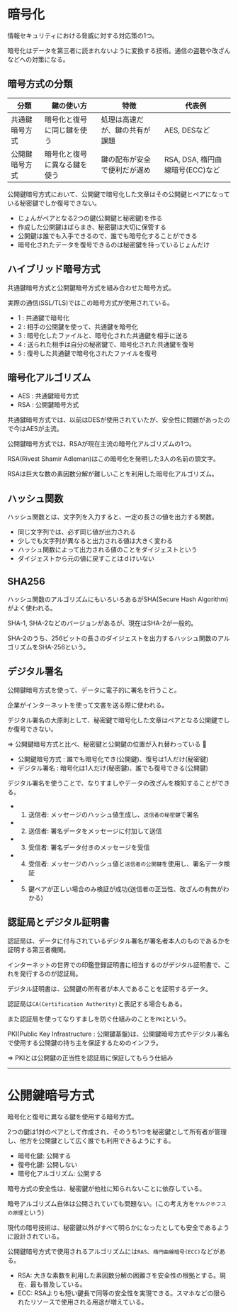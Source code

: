 # 暗号化

情報セキュリティにおける脅威に対する対応策の1つ。

暗号化はデータを第三者に読まれないように変換する技術。通信の盗聴や改ざんなどへの対策になる。

## 暗号方式の分類

| 分類           | 鍵の使い方                   | 特徴                           | 代表例                          |
|----------------|------------------------------|--------------------------------|---------------------------------|
| 共通鍵暗号方式 | 暗号化と復号に同じ鍵を使う   | 処理は高速だが、鍵の共有が課題 | AES, DESなど                    |
| 公開鍵暗号方式 | 暗号化と復号に異なる鍵を使う | 鍵の配布が安全で便利だが遅め   | RSA, DSA, 楕円曲線暗号(ECC)など |

公開鍵暗号方式において、公開鍵で暗号化した文章はその公開鍵とペアになっている秘密鍵でしか復号できない。

- じょんがペアとなる2つの鍵(公開鍵と秘密鍵)を作る
- 作成した公開鍵はばらまき、秘密鍵は大切に保管する
- 公開鍵は誰でも入手できるので、誰でも暗号化することができる
- 暗号化されたデータを復号できるのは秘密鍵を持っているじょんだけ

## ハイブリッド暗号方式

共通鍵暗号方式と公開鍵暗号方式を組み合わせた暗号方式。

実際の通信(SSL/TLS)ではこの暗号方式が使用されている。

- 1 : 共通鍵で暗号化
- 2 : 相手の公開鍵を使って、共通鍵を暗号化
- 3 : 暗号化したファイルと、暗号化された共通鍵を相手に送る
- 4 : 送られた相手は自分の秘密鍵で、暗号化された共通鍵を復号
- 5 : 復号した共通鍵で暗号化されたファイルを復号

## 暗号化アルゴリズム

- AES : 共通鍵暗号方式
- RSA : 公開鍵暗号方式

共通鍵暗号方式では、以前はDESが使用されていたが、安全性に問題があったので今はAESが主流。

公開鍵暗号方式では、RSAが現在主流の暗号化アルゴリズムの1つ。

RSA(Rivest Shamir Adleman)はこの暗号化を発明した3人の名前の頭文字。

RSAは巨大な数の素因数分解が難しいことを利用した暗号化アルゴリズム。

## ハッシュ関数

ハッシュ関数とは、文字列を入力すると、一定の長さの値を出力する関数。

- 同じ文字列では、必ず同じ値が出力される
- 少しでも文字列が異なると出力される値は大きく変わる
- ハッシュ関数によって出力される値のことをダイジェストという
- ダイジェストから元の値に戻すことはｄけいない

## SHA256

ハッシュ関数のアルゴリズムにもいろいろあるがSHA(Secure Hash Algorithm)がよく使われる。

SHA-1, SHA-2などのバージョンがあるが、現在はSHA-2が一般的。

SHA-2のうち、256ビットの長さのダイジェストを出力するハッシュ関数のアルゴリズムをSHA-256という。


## デジタル署名

公開鍵暗号方式を使って、データに電子的に署名を行うこと。

企業がインターネットを使って文書を送る際に使われる。

デジタル署名の大原則として、秘密鍵で暗号化した文章はペアとなる公開鍵でしか復号できない。

=> 公開鍵暗号方式と比べ、秘密鍵と公開鍵の位置が入れ替わっている :dog:

- 公開鍵暗号方式 : 誰でも暗号化でき(公開鍵)、復号は1人だけ(秘密鍵)
- デジタル署名 : 暗号化は1人だけ(秘密鍵)、誰でも復号できる(公開鍵)

デジタル署名を使うことで、なりすましやデータの改ざんを検知することができる。

- 1. 送信者: メッセージのハッシュ値生成し、`送信者の秘密鍵`で署名
- 2. 送信者: 署名データをメッセージに付加して送信
- 3. 受信者: 署名データ付きのメッセージを受信
- 4. 受信者: メッセージのハッシュ値と`送信者の公開鍵`を使用し、署名データ検証
- 5. 鍵ペアが正しい場合のみ検証が成功(送信者の正当性、改ざんの有無がわかる)

## 認証局とデジタル証明書

認証局は、データに付与されているデジタル署名が署名者本人のものであるかを証明する第三者機関。

インターネットの世界での印鑑登録証明書に相当するのがデジタル証明書で、これを発行するのが認証局。

デジタル証明書は、公開鍵の所有者が本人であることを証明するデータ。

認証局は`CA(Certification Authority)`と表記する場合もある。

また認証局を使ってなりすましを防ぐ仕組みのことを`PKI`という。

PKI(Public Key Infrastructure : 公開鍵基盤)は、公開鍵暗号方式やデジタル署名で使用する公開鍵の持ち主を保証するためのインフラ。

=> PKIとは公開鍵の正当性を認証局に保証してもらう仕組み

---

# 公開鍵暗号方式

暗号化と復号に異なる鍵を使用する暗号方式。

2つの鍵は1対のペアとして作成され、そのうち1つを秘密鍵として所有者が管理し、他方を公開鍵として広く誰でも利用できるようにする。

- 暗号化鍵: 公開する
- 復号化鍵: 公開しない
- 暗号化アルゴリズム: 公開する

暗号方式の安全性は、秘密鍵が他社に知られないことに依存している。

暗号アルゴリズム自体は公開されていても問題ない。(この考え方を`ケルクホフスの原理`という)

現代の暗号技術は、秘密鍵以外がすべて明らかになったとしても安全であるように設計されている。

公開鍵暗号方式で使用されるアルゴリズムには`RAS`、`楕円曲線暗号(ECC)`などがある。

- RSA: 大きな素数を利用した素因数分解の困難さを安全性の根拠とする。現在、最も普及している。
- ECC: RSAよりも短い鍵長で同等の安全性を実現できる。スマホなどの限られたリソースで使用される用途が増えている。

